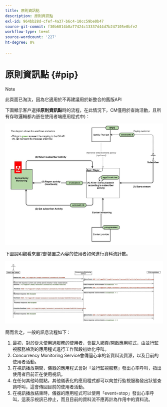 ```yaml
---
title: 原則資訊點
description: 原則資訊點
exl-id: 964bb28d-cfef-4a37-b6c4-10cc59be0b47
source-git-commit: f30b6814b8a77424c13337d44d7b247105e0bfe2
workflow-type: tm+mt
source-wordcount: '227'
ht-degree: 0%

---
```


# 原則資訊點 {#pip}

>[!NOTE]
>
>此頁面已淘汰，因為它適用於不再建議用於新整合的舊版API

下圖顯示客戶選擇&#x200B;**原則資訊點**&#x200B;時的流程，在此情況下，CM僅用於查詢活動，且所有存取邏輯都內嵌在使用者端應用程式中)：

![](assets/pip-workflow.png)



下圖說明觀看來自2部裝置之內容的使用者如何進行資料流計數。

![](assets/pip-sequence.png)

簡而言之，一般的訊息流程如下：

1. 最初，對於從未使用過服務的使用者，會載入網頁/開啟應用程式，由並行監視服務檢測的應用程式進行工作階段初始化呼叫。
1. Concurrency Monitoring Service會傳迴心率的新資料流資源，以及目前的使用者活動。
1. 在視訊播放期間，儀器的應用程式會對「並行監視服務」發出心率呼叫，指出使用者目前正在使用視訊。
1. 在任何其他時間點，其他儀表化的應用程式都可以向並行監視服務發出狀態查詢呼叫，這會傳回目前的使用者活動。
1. 在視訊播放結束時，儀器的應用程式可以使用「event=stop」發出心率呼叫，這表示視訊已停止，而且目前的資料流不應再計為作用中的資料流。
